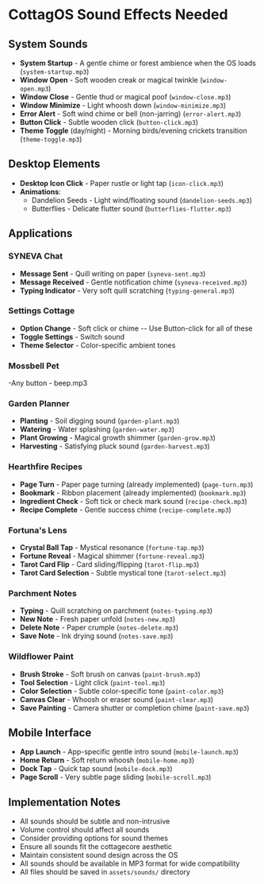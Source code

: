 # CottagOS Sound Effects Needed

## System Sounds
- **System Startup** - A gentle chime or forest ambience when the OS loads (`system-startup.mp3`)
- **Window Open** - Soft wooden creak or magical twinkle (`window-open.mp3`)
- **Window Close** - Gentle thud or magical poof (`window-close.mp3`)
- **Window Minimize** - Light whoosh down (`window-minimize.mp3`)
- **Error Alert** - Soft wind chime or bell (non-jarring) (`error-alert.mp3`)
- **Button Click** - Subtle wooden click (`button-click.mp3`)
- **Theme Toggle** (day/night) - Morning birds/evening crickets transition (`theme-toggle.mp3`)

## Desktop Elements
- **Desktop Icon Click** - Paper rustle or light tap (`icon-click.mp3`)
- **Animations**:
  - Dandelion Seeds - Light wind/floating sound (`dandelion-seeds.mp3`)
  - Butterflies - Delicate flutter sound (`butterflies-flutter.mp3`)

## Applications

### SYNEVA Chat
- **Message Sent** - Quill writing on paper (`syneva-sent.mp3`)
- **Message Received** - Gentle notification chime (`syneva-received.mp3`)
- **Typing Indicator** - Very soft quill scratching (`typing-general.mp3`)


### Settings Cottage
- **Option Change** - Soft click or chime  -- Use Button-click for all of these
- **Toggle Settings** - Switch sound
- **Theme Selector** - Color-specific ambient tones

### Mossbell Pet
-Any button - beep.mp3

### Garden Planner
- **Planting** - Soil digging sound (`garden-plant.mp3`)
- **Watering** - Water splashing (`garden-water.mp3`)
- **Plant Growing** - Magical growth shimmer (`garden-grow.mp3`)
- **Harvesting** - Satisfying pluck sound (`garden-harvest.mp3`)

### Hearthfire Recipes
- **Page Turn** - Paper page turning (already implemented) (`page-turn.mp3`)
- **Bookmark** - Ribbon placement (already implemented) (`bookmark.mp3`)
- **Ingredient Check** - Soft tick or check mark sound (`recipe-check.mp3`)
- **Recipe Complete** - Gentle success chime (`recipe-complete.mp3`)

### Fortuna's Lens
- **Crystal Ball Tap** - Mystical resonance (`fortune-tap.mp3`)
- **Fortune Reveal** - Magical shimmer (`fortune-reveal.mp3`)
- **Tarot Card Flip** - Card sliding/flipping (`tarot-flip.mp3`)
- **Tarot Card Selection** - Subtle mystical tone (`tarot-select.mp3`)

### Parchment Notes
- **Typing** - Quill scratching on parchment (`notes-typing.mp3`)
- **New Note** - Fresh paper unfold (`notes-new.mp3`)
- **Delete Note** - Paper crumple (`notes-delete.mp3`)
- **Save Note** - Ink drying sound (`notes-save.mp3`)

### Wildflower Paint
- **Brush Stroke** - Soft brush on canvas (`paint-brush.mp3`)
- **Tool Selection** - Light click (`paint-tool.mp3`)
- **Color Selection** - Subtle color-specific tone (`paint-color.mp3`)
- **Canvas Clear** - Whoosh or eraser sound (`paint-clear.mp3`)
- **Save Painting** - Camera shutter or completion chime (`paint-save.mp3`)

## Mobile Interface
- **App Launch** - App-specific gentle intro sound (`mobile-launch.mp3`)
- **Home Return** - Soft return whoosh (`mobile-home.mp3`)
- **Dock Tap** - Quick tap sound (`mobile-dock.mp3`)
- **Page Scroll** - Very subtle page sliding (`mobile-scroll.mp3`)

## Implementation Notes
- All sounds should be subtle and non-intrusive
- Volume control should affect all sounds
- Consider providing options for sound themes
- Ensure all sounds fit the cottagecore aesthetic
- Maintain consistent sound design across the OS
- All sounds should be available in MP3 format for wide compatibility
- All files should be saved in `assets/sounds/` directory 